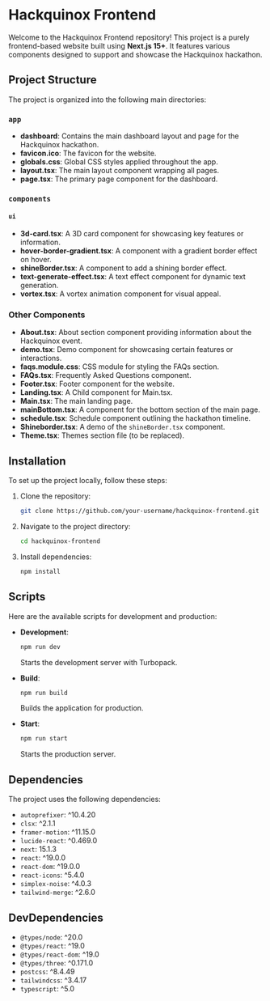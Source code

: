 # Hackquinox Frontend

Welcome to the Hackquinox Frontend repository! This project is a purely frontend-based website built using **Next.js 15+**. It features various components designed to support and showcase the Hackquinox hackathon.

## Project Structure

The project is organized into the following main directories:

### `app`
- **dashboard**: Contains the main dashboard layout and page for the Hackquinox hackathon.
- **favicon.ico**: The favicon for the website.
- **globals.css**: Global CSS styles applied throughout the app.
- **layout.tsx**: The main layout component wrapping all pages.
- **page.tsx**: The primary page component for the dashboard.

### `components`
#### `ui`
- **3d-card.tsx**: A 3D card component for showcasing key features or information.
- **hover-border-gradient.tsx**: A component with a gradient border effect on hover.
- **shineBorder.tsx**: A component to add a shining border effect.
- **text-generate-effect.tsx**: A text effect component for dynamic text generation.
- **vortex.tsx**: A vortex animation component for visual appeal.

### Other Components
- **About.tsx**: About section component providing information about the Hackquinox event.
- **demo.tsx**: Demo component for showcasing certain features or interactions.
- **faqs.module.css**: CSS module for styling the FAQs section.
- **FAQs.tsx**: Frequently Asked Questions component.
- **Footer.tsx**: Footer component for the website.
- **Landing.tsx**: A Child component for Main.tsx.
- **Main.tsx**: The main landing page.
- **mainBottom.tsx**: A component for the bottom section of the main page.
- **schedule.tsx**: Schedule component outlining the hackathon timeline.
- **Shineborder.tsx**: A demo of the `shineBorder.tsx` component.
- **Theme.tsx**: Themes section file (to be replaced).

## Installation

To set up the project locally, follow these steps:

1. Clone the repository:
   ```bash
   git clone https://github.com/your-username/hackquinox-frontend.git
   ```
2. Navigate to the project directory:
   ```bash
   cd hackquinox-frontend
   ```
3. Install dependencies:
   ```bash
   npm install
   ```

## Scripts

Here are the available scripts for development and production:

- **Development**:
  ```bash
  npm run dev
  ```
  Starts the development server with Turbopack.

- **Build**:
  ```bash
  npm run build
  ```
  Builds the application for production.

- **Start**:
  ```bash
  npm run start
  ```
  Starts the production server.

## Dependencies

The project uses the following dependencies:

- `autoprefixer`: ^10.4.20
- `clsx`: ^2.1.1
- `framer-motion`: ^11.15.0
- `lucide-react`: ^0.469.0
- `next`: 15.1.3
- `react`: ^19.0.0
- `react-dom`: ^19.0.0
- `react-icons`: ^5.4.0
- `simplex-noise`: ^4.0.3
- `tailwind-merge`: ^2.6.0

## DevDependencies

- `@types/node`: ^20.0
- `@types/react`: ^19.0
- `@types/react-dom`: ^19.0
- `@types/three`: ^0.171.0
- `postcss`: ^8.4.49
- `tailwindcss`: ^3.4.17
- `typescript`: ^5.0

